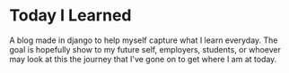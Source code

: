 # Today I Learned
A blog made in django to help myself capture what I learn everyday. The goal is hopefully show to my future self, employers, students, or whoever may look at this the journey that I've gone on to get where I am at today. 